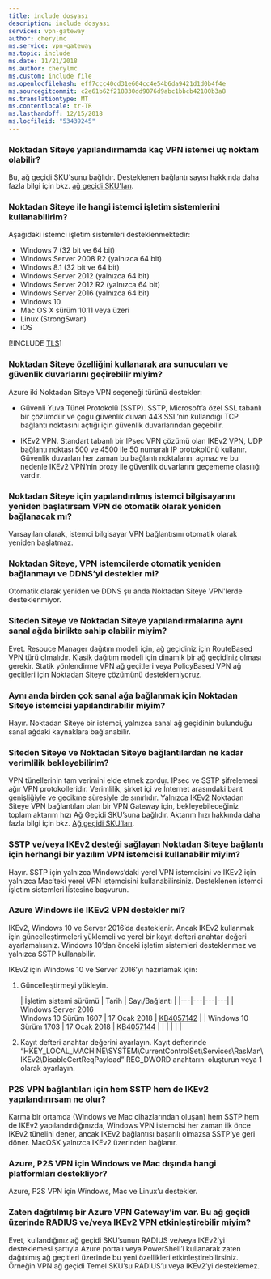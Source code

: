 ```yaml
---
title: include dosyası
description: include dosyası
services: vpn-gateway
author: cherylmc
ms.service: vpn-gateway
ms.topic: include
ms.date: 11/21/2018
ms.author: cherylmc
ms.custom: include file
ms.openlocfilehash: eff7ccc40cd31e604cc4e54b6da9421d1d0b4f4e
ms.sourcegitcommit: c2e61b62f218830dd9076d9abc1bbcb42180b3a8
ms.translationtype: MT
ms.contentlocale: tr-TR
ms.lasthandoff: 12/15/2018
ms.locfileid: "53439245"
---
```

### <a name="how-many-vpn-client-endpoints-can-i-have-in-my-point-to-site-configuration"></a>Noktadan Siteye yapılandırmamda kaç VPN istemci uç noktam olabilir?

Bu, ağ geçidi SKU'sunu bağlıdır. Desteklenen bağlantı sayısı hakkında daha fazla bilgi için bkz. [ağ geçidi SKU'ları](../articles/vpn-gateway/vpn-gateway-about-vpngateways.md#gwsku).

### <a name="supportedclientos"></a>Noktadan Siteye ile hangi istemci işletim sistemlerini kullanabilirim?

Aşağıdaki istemci işletim sistemleri desteklenmektedir:

* Windows 7 (32 bit ve 64 bit)
* Windows Server 2008 R2 (yalnızca 64 bit)
* Windows 8.1 (32 bit ve 64 bit)
* Windows Server 2012 (yalnızca 64 bit)
* Windows Server 2012 R2 (yalnızca 64 bit)
* Windows Server 2016 (yalnızca 64 bit)
* Windows 10
* Mac OS X sürüm 10.11 veya üzeri
* Linux (StrongSwan)
* iOS

[!INCLUDE [TLS](vpn-gateway-tls-updates.md)]

### <a name="can-i-traverse-proxies-and-firewalls-using-point-to-site-capability"></a>Noktadan Siteye özelliğini kullanarak ara sunucuları ve güvenlik duvarlarını geçirebilir miyim?

Azure iki Noktadan Siteye VPN seçeneği türünü destekler:

* Güvenli Yuva Tünel Protokolü (SSTP). SSTP, Microsoft’a özel SSL tabanlı bir çözümdür ve çoğu güvenlik duvarı 443 SSL’nin kullandığı TCP bağlantı noktasını açtığı için güvenlik duvarlarından geçebilir.

* IKEv2 VPN. Standart tabanlı bir IPsec VPN çözümü olan IKEv2 VPN, UDP bağlantı noktası 500 ve 4500 ile 50 numaralı IP protokolünü kullanır. Güvenlik duvarları her zaman bu bağlantı noktalarını açmaz ve bu nedenle IKEv2 VPN’nin proxy ile güvenlik duvarlarını geçememe olasılığı vardır.

### <a name="if-i-restart-a-client-computer-configured-for-point-to-site-will-the-vpn-automatically-reconnect"></a>Noktadan Siteye için yapılandırılmış istemci bilgisayarını yeniden başlatırsam VPN de otomatik olarak yeniden bağlanacak mı?

Varsayılan olarak, istemci bilgisayar VPN bağlantısını otomatik olarak yeniden başlatmaz.

### <a name="does-point-to-site-support-auto-reconnect-and-ddns-on-the-vpn-clients"></a>Noktadan Siteye, VPN istemcilerde otomatik yeniden bağlanmayı ve DDNS’yi destekler mi?

Otomatik olarak yeniden ve DDNS şu anda Noktadan Siteye VPN'lerde desteklenmiyor.

### <a name="can-i-have-site-to-site-and-point-to-site-configurations-coexist-for-the-same-virtual-network"></a>Siteden Siteye ve Noktadan Siteye yapılandırmalarına aynı sanal ağda birlikte sahip olabilir miyim?

Evet. Resouce Manager dağıtım modeli için, ağ geçidiniz için RouteBased VPN türü olmalıdır. Klasik dağıtım modeli için dinamik bir ağ geçidiniz olması gerekir. Statik yönlendirme VPN ağ geçitleri veya PolicyBased VPN ağ geçitleri için Noktadan Siteye çözümünü desteklemiyoruz.

### <a name="can-i-configure-a-point-to-site-client-to-connect-to-multiple-virtual-networks-at-the-same-time"></a>Aynı anda birden çok sanal ağa bağlanmak için Noktadan Siteye istemcisi yapılandırabilir miyim?

Hayır. Noktadan Siteye bir istemci, yalnızca sanal ağ geçidinin bulunduğu sanal ağdaki kaynaklara bağlanabilir.

### <a name="how-much-throughput-can-i-expect-through-site-to-site-or-point-to-site-connections"></a>Siteden Siteye ve Noktadan Siteye bağlantılardan ne kadar verimlilik bekleyebilirim?

VPN tünellerinin tam verimini elde etmek zordur. IPsec ve SSTP şifrelemesi ağır VPN protokolleridir. Verimlilik, şirket içi ve İnternet arasındaki bant genişliğiyle ve gecikme süresiyle de sınırlıdır. Yalnızca IKEv2 Noktadan Siteye VPN bağlantıları olan bir VPN Gateway için, bekleyebileceğiniz toplam aktarım hızı Ağ Geçidi SKU’suna bağlıdır. Aktarım hızı hakkında daha fazla bilgi için bkz. [Ağ geçidi SKU’ları](../articles/vpn-gateway/vpn-gateway-about-vpngateways.md#gwsku).

### <a name="can-i-use-any-software-vpn-client-for-point-to-site-that-supports-sstp-andor-ikev2"></a>SSTP ve/veya IKEv2 desteği sağlayan Noktadan Siteye bağlantı için herhangi bir yazılım VPN istemcisi kullanabilir miyim?

Hayır. SSTP için yalnızca Windows’daki yerel VPN istemcisini ve IKEv2 için yalnızca Mac’teki yerel VPN istemcisini kullanabilirsiniz. Desteklenen istemci işletim sistemleri listesine başvurun.

### <a name="does-azure-support-ikev2-vpn-with-windows"></a>Azure Windows ile IKEv2 VPN destekler mi?

IKEv2, Windows 10 ve Server 2016’da desteklenir. Ancak IKEv2 kullanmak için güncelleştirmeleri yüklemeli ve yerel bir kayıt defteri anahtar değeri ayarlamalısınız. Windows 10’dan önceki işletim sistemleri desteklenmez ve yalnızca SSTP kullanabilir.

IKEv2 için Windows 10 ve Server 2016’yı hazırlamak için:

1. Güncelleştirmeyi yükleyin.

   | İşletim sistemi sürümü | Tarih | Sayı/Bağlantı |
   |---|---|---|---|
   | Windows Server 2016<br>Windows 10 Sürüm 1607 | 17 Ocak 2018 | [KB4057142](https://support.microsoft.com/help/4057142/windows-10-update-kb4057142) |
   | Windows 10 Sürüm 1703 | 17 Ocak 2018 | [KB4057144](https://support.microsoft.com/help/4057144/windows-10-update-kb4057144) |
   |  |  |  |  |

2. Kayıt defteri anahtar değerini ayarlayın. Kayıt defterinde “HKEY_LOCAL_MACHINE\SYSTEM\CurrentControlSet\Services\RasMan\ IKEv2\DisableCertReqPayload” REG_DWORD anahtarını oluşturun veya 1 olarak ayarlayın.

### <a name="what-happens-when-i-configure-both-sstp-and-ikev2-for-p2s-vpn-connections"></a>P2S VPN bağlantıları için hem SSTP hem de IKEv2 yapılandırırsam ne olur?

Karma bir ortamda (Windows ve Mac cihazlarından oluşan) hem SSTP hem de IKEv2 yapılandırdığınızda, Windows VPN istemcisi her zaman ilk önce IKEv2 tünelini dener, ancak IKEv2 bağlantısı başarılı olmazsa SSTP’ye geri döner. MacOSX yalnızca IKEv2 üzerinden bağlanır.

### <a name="other-than-windows-and-mac-which-other-platforms-does-azure-support-for-p2s-vpn"></a>Azure, P2S VPN için Windows ve Mac dışında hangi platformları destekliyor?

Azure, P2S VPN için Windows, Mac ve Linux’u destekler.

### <a name="i-already-have-an-azure-vpn-gateway-deployed-can-i-enable-radius-andor-ikev2-vpn-on-it"></a>Zaten dağıtılmış bir Azure VPN Gateway’im var. Bu ağ geçidi üzerinde RADIUS ve/veya IKEv2 VPN etkinleştirebilir miyim?

Evet, kullandığınız ağ geçidi SKU’sunun RADIUS ve/veya IKEv2’yi desteklemesi şartıyla Azure portalı veya PowerShell’i kullanarak zaten dağıtılmış ağ geçitleri üzerinde bu yeni özellikleri etkinleştirebilirsiniz. Örneğin VPN ağ geçidi Temel SKU’su RADIUS’u veya IKEv2’yi desteklemez.
